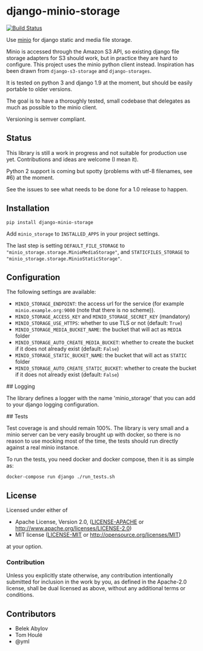 # django-minio-storage

[![Build Status](https://travis-ci.org/tomhoule/django-minio-storage.svg?branch=master)](https://travis-ci.org/tomhoule/django-minio-storage)

Use [minio](https://minio.io) for django static and media file storage.

Minio is accessed through the Amazon S3 API, so existing django file
storage adapters for S3 should work, but in practice they are hard to
configure. This project uses the minio python client instead. Inspiration has
been drawn from `django-s3-storage` and `django-storages`.

It is tested on python 3 and django 1.9 at the moment, but should be easily
portable to older versions.

The goal is to have a thoroughly tested, small codebase that delegates as
much as possible to the minio client.

Versioning is semver compliant.

## Status

This library is still a work in progress and not suitable for production
use yet. Contributions and ideas are welcome (I mean it).

Python 2 support is coming but spotty (problems with utf-8 filenames, see #6)
at the moment.

See the issues to see what needs to be done for a 1.0 release to happen.

## Installation

    pip install django-minio-storage

Add `minio_storage` to `INSTALLED_APPS` in your project settings.

The last step is setting `DEFAULT_FILE_STORAGE` to
`"minio_storage.storage.MinioMediaStorage"`, and `STATICFILES_STORAGE` to
`"minio_storage.storage.MinioStaticStorage"`.

## Configuration

The following settings are available:

- `MINIO_STORAGE_ENDPOINT`: the access url for the service (for example
    `minio.example.org:9000` (note that there is no scheme)).
- `MINIO_STORAGE_ACCESS_KEY` and `MINIO_STORAGE_SECRET_KEY` (mandatory)
- `MINIO_STORAGE_USE_HTTPS`: whether to use TLS or not (default: `True`)
- `MINIO_STORAGE_MEDIA_BUCKET_NAME`: the bucket that will act as `MEDIA` folder
- `MINIO_STORAGE_AUTO_CREATE_MEDIA_BUCKET`: whether to create the bucket if it
does not already exist (default: `False`)
- `MINIO_STORAGE_STATIC_BUCKET_NAME`: the bucket that will act as `STATIC` folder
- `MINIO_STORAGE_AUTO_CREATE_STATIC_BUCKET`: whether to create the bucket if it
does not already exist (default: `False`)

## Logging

The library defines a logger with the name 'minio_storage' that you can add to
your django logging configuration.

## Tests

Test coverage is and should remain 100%. The library is very small and a minio
server can be very easily brought up with docker, so there is no reason to use
mocking most of the time, the tests should run directly against a real minio
instance.

To run the tests, you need docker and docker compose, then it is as simple as:

    docker-compose run django ./run_tests.sh

## License

Licensed under either of

 * Apache License, Version 2.0, ([LICENSE-APACHE](LICENSE-APACHE)
   or http://www.apache.org/licenses/LICENSE-2.0)
 * MIT license ([LICENSE-MIT](LICENSE-MIT)
   or http://opensource.org/licenses/MIT)

at your option.

### Contribution

Unless you explicitly state otherwise, any contribution intentionally submitted
for inclusion in the work by you, as defined in the Apache-2.0 license, shall be
dual licensed as above, without any additional terms or conditions.

## Contributors

- Belek Abylov
- Tom Houlé
- @yml
